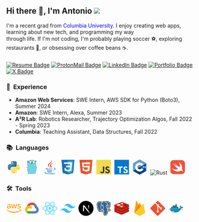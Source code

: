 ## Hi there 👋, I'm Antonio <img src="https://media2.giphy.com/media/v1.Y2lkPTc5MGI3NjExdnh0NzgxNmJjNDNzd2VrMHh3MGVqeGx6NjFqcmF4bWFhZTJ3cXlmbyZlcD12MV9pbnRlcm5hbF9naWZfYnlfaWQmY3Q9cw/wlwIxMVudTM7ixaiTd/giphy.webp" width="50">

I'm a recent grad from <span style="color:blue;">Columbia University</span>. I enjoy creating web apps, learning about new tech, and programming my way \
through life. If I'm not coding, I'm probably playing soccer ⚽, exploring restaurants 🍲, or obsessing over coffee beans ☕.

###

<a href="https://antonioaranda.dev/docs/resume.pdf"><img src="https://img.shields.io/badge/Resume-1E3A8A?style=for-the-badge&logo=googledocs&logoColor=white" alt="Resume Badge"></a>
<a href="mailto:me@antonioaranda.dev"><img src="https://img.shields.io/badge/Email-8331f5?style=for-the-badge&logo=protonmail&logoColor=white" alt="ProtonMail Badge"></a>
<a href="https://www.linkedin.com/in/antonio-aranda1"><img src="https://img.shields.io/badge/LinkedIn-blue?style=for-the-badge&logo=linkedin&logoColor=white" alt="LinkedIn Badge"></a>
<a href="https://antonioaranda.dev"><img src="https://img.shields.io/badge/Portfolio-ed55a4?style=for-the-badge&logo=arc&logoColor=white" alt="Portfolio Badge"></a>
<a href="https://x.com/aaranditoo"><img src="https://img.shields.io/badge/X%20(aaranditoo)-000000?style=for-the-badge&logo=x&logoColor=white" alt="X Badge"></a>

### 🚀 &nbsp;Experience

- **Amazon Web Services**: SWE Intern, AWS SDK for Python (Boto3), Summer 2024
- **Amazon**: SWE Intern, Alexa, Summer 2023
- **A²R Lab**: Robotics Researcher, Trajectory Optimization Algos, Fall 2022 - Spring 2023
- **Columbia**: Teaching Assistant, Data Structures, Fall 2022

### 📚 &nbsp;Languages

<p>
<img src="https://github.com/devicons/devicon/blob/master/icons/python/python-original.svg" title="Python" alt="Python" width="40" height="40"/>&nbsp;
<img src="https://github.com/devicons/devicon/blob/master/icons/go/go-original.svg" title="Go" alt="Go" width="40" height="40"/>&nbsp;
<img src="https://github.com/devicons/devicon/blob/master/icons/java/java-original.svg" title="Java" alt="Java" width="40" height="40"/>&nbsp;
<img src="https://github.com/devicons/devicon/blob/master/icons/css3/css3-original.svg"  title="CSS3" alt="CSS" width="40" height="40"/>&nbsp;
<img src="https://github.com/devicons/devicon/blob/master/icons/html5/html5-original.svg" title="HTML5" alt="HTML" width="40" height="40"/>&nbsp;
<img src="https://github.com/devicons/devicon/blob/master/icons/javascript/javascript-original.svg" title="JavaScript" alt="JavaScript" width="40" height="40"/>&nbsp;
<img src="https://github.com/devicons/devicon/blob/master/icons/typescript/typescript-original.svg" title="TypeScript" alt="TypeScript" width="40" height="40"/>&nbsp;
<img src="https://github.com/devicons/devicon/blob/master/icons/cplusplus/cplusplus-original.svg" title="Cpp" alt="Cpp" width="40" height="40"/>&nbsp;
<img src="https://www.rust-lang.org/logos/rust-logo-256x256.png" title="Rust" alt="Rust" width="40" height="40"/>&nbsp;
<img src="https://github.com/devicons/devicon/blob/master/icons/swift/swift-original.svg" title="Swift" alt="Swift" width="40" height="40"/>&nbsp;
</p>

### 🛠 &nbsp;Tools

<p>
<img src="https://github.com/devicons/devicon/blob/master/icons/amazonwebservices/amazonwebservices-plain-wordmark.svg" title="AWS" alt="AWS" width="40" height="40"/>&nbsp;
<img src="https://github.com/devicons/devicon/blob/master/icons/googlecloud/googlecloud-original.svg" title="GoogleCloud" alt="GoogleCloud" width="40" height="40"/>&nbsp;
<img src="https://github.com/devicons/devicon/blob/master/icons/react/react-original.svg" title="React" alt="React" width="40" height="40"/>&nbsp;
<img src="https://github.com/devicons/devicon/blob/master/icons/tailwindcss/tailwindcss-original.svg" title="Tailwindcss" alt="Tailwindcss" width="40" height="40"/>&nbsp;
<img src="https://github.com/devicons/devicon/blob/master/icons/nextjs/nextjs-original.svg" title="NextJS"  alt="NextJS" width="40" height="40"/>&nbsp;
<img src="https://github.com/devicons/devicon/blob/master/icons/postgresql/postgresql-original.svg" title="PostgreSQL"  alt="PostgreSQL" width="40" height="40"/>&nbsp;
<img src="https://github.com/devicons/devicon/blob/master/icons/redis/redis-original.svg" title="Redis" alt="Redis" width="40" height="40"/>&nbsp;
<img src="https://github.com/devicons/devicon/blob/master/icons/firebase/firebase-original.svg" title="Firebase" alt="Firebase" width="40" height="40"/>&nbsp;
<img src="https://github.com/devicons/devicon/blob/master/icons/git/git-original.svg" title="Git" **alt="Git" width="40" height="40"/>&nbsp;
<img src="https://github.com/devicons/devicon/blob/master/icons/docker/docker-original.svg" title="Docker" **alt="Docker" width="40" height="40"/>&nbsp;
</p>

